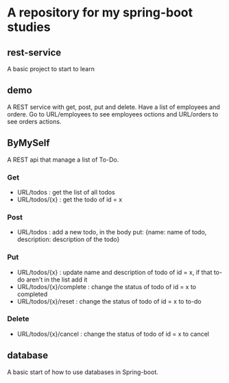 # A repository for my spring-boot studies

## rest-service 
A basic project to start to learn

## demo 
A REST service with get, post, put and delete.
Have a list of employees and ordere.
Go to URL/employees to see employees octions and URL/orders to see orders actions.

## ByMySelf
A REST api that manage a list of To-Do. 
### Get
- URL/todos : get the list of all todos
- URL/todos/{x} : get the todo of id = x
### Post 
- URL/todos : add a new todo, in the body put: {name: name of todo, description: description of the todo} 
### Put 
- URL/todos/{x} : update name and description of todo of id = x, if that to-do aren't in the list add it
- URL/todos/{x}/complete : change the status of todo of id = x to completed
- URL/todos/{x}/reset : change the status of todo of id = x to to-do
### Delete
- URL/todos/{x}/cancel : change the status of todo of id = x to cancel 

## database
A basic start of how to use databases in Spring-boot.
